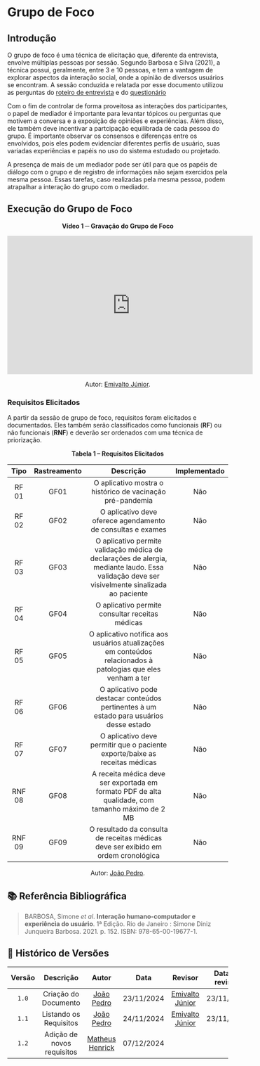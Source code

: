 # Grupo de Foco

## Introdução

O grupo de foco é uma técnica de elicitação que, diferente da entrevista, envolve múltiplas pessoas por sessão. Segundo Barbosa e Silva (2021), a técnica possui, geralmente, entre 3 e 10 pessoas, e tem a vantagem de explorar aspectos da interação social, onde a opinião de diversos usuários se encontram. A sessão conduzida e relatada por esse documento utilizou as perguntas do [roteiro de entrevista](entrevista.md) e do [questionário](../analise-perfil-usuario/questionario.md)

Com o fim de controlar de forma proveitosa as interações dos participantes, o papel de mediador é importante para levantar tópicos ou perguntas que motivem a conversa e a exposição de opiniões e experiências. Além disso, ele também deve incentivar a partcipação equilibrada de cada pessoa do grupo. É importante observar os consensos e diferenças entre os envolvidos, pois eles podem evidenciar diferentes perfis de usuário, suas variadas experiências e papéis no uso do sistema estudado ou projetado.

A presença de mais de um mediador pode ser útil para que os papéis de diálogo com o grupo e de registro de informações não sejam exercidos pela mesma pessoa. Essas tarefas, caso realizadas pela mesma pessoa, podem atrapalhar a interação do grupo com o mediador.

## Execução do Grupo de Foco

<div align="center">
<p><strong>Vídeo 1 ─ Gravação do Grupo de Foco</strong></p>

<iframe width="560" height="315" src="https://www.youtube.com/embed/70yGXwLnMz8?si=0mF9pw5b_7PiN5ih" frameborder="0" allowfullscreen></iframe>
    <p>Autor: <a href="https://github.com/EmivaltoJrr">Emivalto Júnior</a>.</p>
</div>

### Requisitos Elicitados

A partir da sessão de grupo de foco, requisitos foram elicitados e documentados. Eles também serão classificados como funcionais (**RF**) ou não funcionais (**RNF**) e deverão ser ordenados com uma técnica de priorização.

<div align="center">
    <p><strong>Tabela 1 – Requisitos Elicitados</strong></p>
</div>

<center>

| Tipo | Rastreamento | Descrição | Implementado |
| :-:  | :----------: | :-------: | :----------: |
| RF 01 | GF01 | O aplicativo mostra o histórico de vacinação pré-pandemia | Não |
| RF 02 | GF02 | O aplicativo deve oferece agendamento de consultas e exames | Não |
| RF 03 | GF03 | O aplicativo permite validação médica de declarações de alergia, mediante laudo. Essa validação deve ser visivelmente sinalizada ao paciente | Não |
| RF 04 | GF04 | O aplicativo permite consultar receitas médicas | Não |
| RF 05 | GF05 | O aplicativo notifica aos usuários atualizações em conteúdos relacionados à patologias que eles venham a ter | Não |
| RF 06 | GF06 | O aplicativo pode destacar conteúdos pertinentes à um estado para usuários desse estado | Não |
| RF 07 | GF07 | O aplicativo deve permitir que o paciente exporte/baixe as receitas médicas | Não |
| RNF 08 | GF08 | A receita médica deve ser exportada em formato PDF de alta qualidade, com tamanho máximo de 2 MB | Não |
| RNF 09 | GF09 | O resultado da consulta de receitas médicas deve ser exibido em ordem cronológica | Não |

</center>

<div align="center">
    <p>Autor: <a href="https://github.com/JoosPerro">João Pedro</a>.</p>
</div>

## 📚 Referência Bibliográfica

> BARBOSA, Simone *et al*. **Interação humano-computador e experiência do
usuário**. 1ª Edição. Rio de Janeiro : Simone Diniz Junqueira
Barbosa. 2021. p. 152. ISBN: 978-65-00-19677-1.

## 📑 Histórico de Versões

| Versão |          Descrição              |     Autor      |      Data      |   Revisor     |    Data de revisão    |  
|:------:|:-------------------------------:|:--------------:|:--------------:|:-------------:|:---------------------:|
|  `1.0`  | Criação do Documento | [João Pedro](https://github.com/JoosPerro)| 23/11/2024   | [Emivalto Júnior](https://github.com/EmivaltoJrr)|23/11/2024  |
|  `1.1`  | Listando os Requisitos | [João Pedro](https://github.com/JoosPerro)| 24/11/2024   | [Emivalto Júnior](https://github.com/EmivaltoJrr)|23/11/2024  |
| `1.2`  | Adição de novos requisitos | [Matheus Henrick](https://github.com/MatheusHenrickSantos)| 07/12/2024   |  |  |
